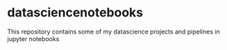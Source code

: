 # datasciencenotebooks
This repository contains some of my datascience projects and pipelines in jupyter notebooks
